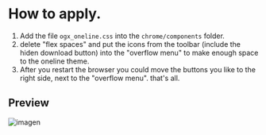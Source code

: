 # How to apply. 
<ol>
  <li>Add the file <code>ogx_oneline.css</code> into the <code>chrome/components</code> folder.</li>
  <li>delete "flex spaces" and put the icons from the toolbar (include the hiden download button) into the "overflow menu" to make  enough space to the oneline theme.</li>
  <li>After you restart the browser you could move the buttons you like to the right side, next to the "overflow menu". that's all.</li>
</ol>

## Preview
![imagen](https://user-images.githubusercontent.com/22057609/196294613-0d40bef9-e1e2-4ec3-a44e-b6ff3cce5433.png)
